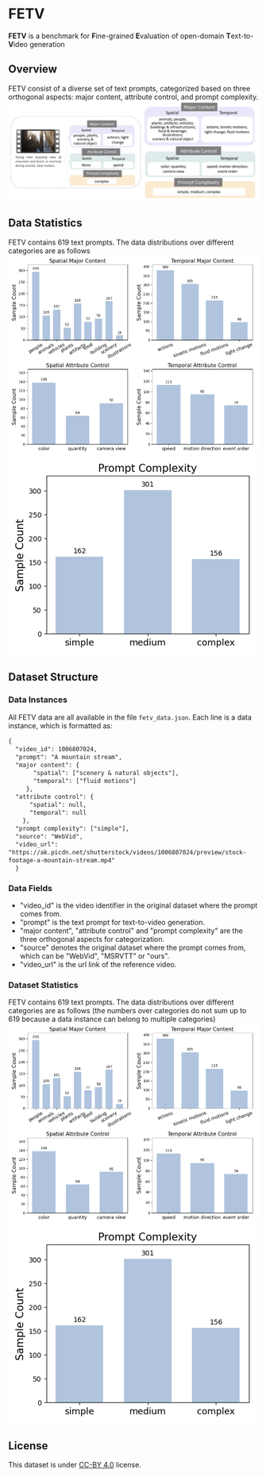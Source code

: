# FETV

**FETV** is a benchmark for **F**ine-grained **E**valuation of open-domain **T**ext-to-**V**ideo generation

## Overview
FETV consist of a diverse set of text prompts, categorized based on three orthogonal aspects: major content, attribute control, and prompt complexity.
![](./Figures/categorization.png)

## Data Statistics
FETV contains 619 text prompts. The data distributions over different categories are as follows
![](./Figures/content_attribute_statistics.png)
![](./Figures/complexity_statistics.png)

## Dataset Structure
### Data Instances
All FETV data are all available in the file `fetv_data.json`. Each line is a data instance, which is formatted as:
```
{
  "video_id": 1006807024, 
  "prompt": "A mountain stream", 
  "major content": {
       "spatial": ["scenery & natural objects"], 
       "temporal": ["fluid motions"]
     }, 
  "attribute control": {
      "spatial": null, 
      "temporal": null
    }, 
  "prompt complexity": ["simple"], 
  "source": "WebVid", 
  "video_url": "https://ak.picdn.net/shutterstock/videos/1006807024/preview/stock-footage-a-mountain-stream.mp4"
  }
```
### Data Fields
* "video_id" is the video identifier in the original dataset where the prompt comes from.
* "prompt" is the text prompt for text-to-video generation.
* "major content", "attribute control" and "prompt complexity" are the three orthogonal aspects for categorization.
* "source" denotes the original dataset where the prompt comes from, which can be "WebVid", "MSRVTT" or "ours".
* "video_url" is the url link of the reference video.

### Dataset Statistics
FETV contains 619 text prompts. The data distributions over different categories are as follows (the numbers over categories do not sum up to 619 because a data instance can belong to multiple categories)
![](./Figures/content_attribute_statistics.png)
![](./Figures/complexity_statistics.png)

## License
This dataset is under [CC-BY 4.0](https://creativecommons.org/licenses/by/4.0/) license.
